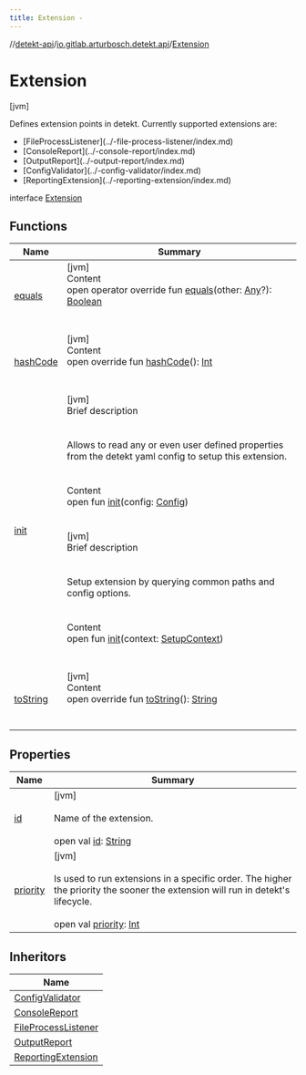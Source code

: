 ```yaml
---
title: Extension -
---
```

//[detekt-api](../../index.md)/[io.gitlab.arturbosch.detekt.api](../index.md)/[Extension](index.md)



# Extension  
 [jvm] 



Defines extension points in detekt. Currently supported extensions are:

<ul><li>[FileProcessListener](../-file-process-listener/index.md)</li><li>[ConsoleReport](../-console-report/index.md)</li><li>[OutputReport](../-output-report/index.md)</li><li>[ConfigValidator](../-config-validator/index.md)</li><li>[ReportingExtension](../-reporting-extension/index.md)</li></ul>

interface [Extension](index.md)   


## Functions  
  
|  Name|  Summary| 
|---|---|
| [equals](../../io.gitlab.arturbosch.detekt.api.internal/-simple-notification/index.md#kotlin/Any/equals/#kotlin.Any?/PointingToDeclaration/)| [jvm]  <br>Content  <br>open operator override fun [equals](../../io.gitlab.arturbosch.detekt.api.internal/-simple-notification/index.md#kotlin/Any/equals/#kotlin.Any?/PointingToDeclaration/)(other: [Any](https://kotlinlang.org/api/latest/jvm/stdlib/kotlin/-any/index.html)?): [Boolean](https://kotlinlang.org/api/latest/jvm/stdlib/kotlin/-boolean/index.html)  <br><br><br>
| [hashCode](../../io.gitlab.arturbosch.detekt.api.internal/-simple-notification/index.md#kotlin/Any/hashCode/#/PointingToDeclaration/)| [jvm]  <br>Content  <br>open override fun [hashCode](../../io.gitlab.arturbosch.detekt.api.internal/-simple-notification/index.md#kotlin/Any/hashCode/#/PointingToDeclaration/)(): [Int](https://kotlinlang.org/api/latest/jvm/stdlib/kotlin/-int/index.html)  <br><br><br>
| [init](init.md)| [jvm]  <br>Brief description  <br><br><br>Allows to read any or even user defined properties from the detekt yaml config to setup this extension.<br><br>  <br>Content  <br>open fun [init](init.md)(config: [Config](../-config/index.md))  <br><br><br>[jvm]  <br>Brief description  <br><br><br>Setup extension by querying common paths and config options.<br><br>  <br>Content  <br>open fun [init](init.md)(context: [SetupContext](../-setup-context/index.md))  <br><br><br>
| [toString](../../io.gitlab.arturbosch.detekt.api.internal/-path-filters/-companion/index.md#kotlin/Any/toString/#/PointingToDeclaration/)| [jvm]  <br>Content  <br>open override fun [toString](../../io.gitlab.arturbosch.detekt.api.internal/-path-filters/-companion/index.md#kotlin/Any/toString/#/PointingToDeclaration/)(): [String](https://kotlinlang.org/api/latest/jvm/stdlib/kotlin/-string/index.html)  <br><br><br>


## Properties  
  
|  Name|  Summary| 
|---|---|
| [id](index.md#io.gitlab.arturbosch.detekt.api/Extension/id/#/PointingToDeclaration/)|  [jvm] <br><br>Name of the extension.<br><br>open val [id](index.md#io.gitlab.arturbosch.detekt.api/Extension/id/#/PointingToDeclaration/): [String](https://kotlinlang.org/api/latest/jvm/stdlib/kotlin/-string/index.html)   <br>
| [priority](index.md#io.gitlab.arturbosch.detekt.api/Extension/priority/#/PointingToDeclaration/)|  [jvm] <br><br>Is used to run extensions in a specific order. The higher the priority the sooner the extension will run in detekt's lifecycle.<br><br>open val [priority](index.md#io.gitlab.arturbosch.detekt.api/Extension/priority/#/PointingToDeclaration/): [Int](https://kotlinlang.org/api/latest/jvm/stdlib/kotlin/-int/index.html)   <br>


## Inheritors  
  
|  Name| 
|---|
| [ConfigValidator](../-config-validator/index.md)
| [ConsoleReport](../-console-report/index.md)
| [FileProcessListener](../-file-process-listener/index.md)
| [OutputReport](../-output-report/index.md)
| [ReportingExtension](../-reporting-extension/index.md)

